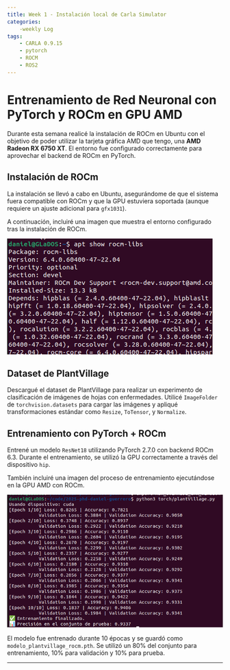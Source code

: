 ```yaml
---
title: Week 1 - Instalación local de Carla Simulator
categories:
    -weekly Log
tags:
    - CARLA 0.9.15
    - pytorch
    - ROCM
    - ROS2
---
```


# Entrenamiento de Red Neuronal con PyTorch y ROCm en GPU AMD

Durante esta semana realicé la instalación de ROCm en Ubuntu con el objetivo de poder utilizar la tarjeta gráfica AMD que tengo, una **AMD Radeon RX 6750 XT**. El entorno fue configurado correctamente para aprovechar el backend de ROCm en PyTorch.

## Instalación de ROCm

La instalación se llevó a cabo en Ubuntu, asegurándome de que el sistema fuera compatible con ROCm y que la GPU estuviera soportada (aunque requiere un ajuste adicional para `gfx1031`).

A continuación, incluiré una imagen que muestra el entorno configurado tras la instalación de ROCm.

![Instalación de ROCm](image01.png)

## Dataset de PlantVillage

Descargué el dataset de PlantVillage para realizar un experimento de clasificación de imágenes de hojas con enfermedades. Utilicé `ImageFolder` de `torchvision.datasets` para cargar las imágenes y apliqué transformaciones estándar como `Resize`, `ToTensor`, y `Normalize`.

## Entrenamiento con PyTorch + ROCm

Entrené un modelo `ResNet18` utilizando PyTorch 2.7.0 con backend ROCm 6.3. Durante el entrenamiento, se utilizó la GPU correctamente a través del dispositivo `hip`.

También incluiré una imagen del proceso de entrenamiento ejecutándose en la GPU AMD con ROCm.

![Entrenamiento con PyTorch y ROCm](image02.png)

El modelo fue entrenado durante 10 épocas y se guardó como `modelo_plantvillage_rocm.pth`. Se utilizó un 80% del conjunto para entrenamiento, 10% para validación y 10% para prueba.

---

